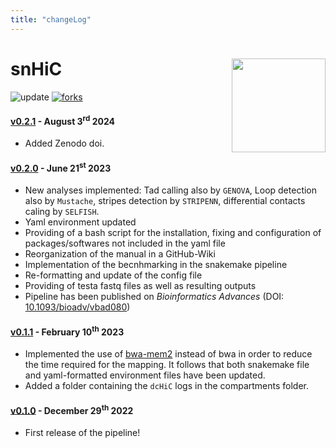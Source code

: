 ```yaml
---
title: "changeLog"
---
```


# snHiC [<img src="https://raw.githubusercontent.com/sebastian-gregoricchio/snHiC/main/resources/snHiC_logo.svg" align="right" height = 150/>](https://sebastian-gregoricchio.github.io/snHiC)
![update](https://badges.pufler.dev/updated/sebastian-gregoricchio/snHiC)
[![forks](https://img.shields.io/github/forks/sebastian-gregoricchio/snHiC?style=social)](https://github.com/sebastian-gregoricchio/snHiC/fork)


#### [v0.2.1](https://github.com/sebastian-gregoricchio/snHiC/releases/tag/0.2.1) - August 3<sup>rd</sup> 2024
* Added Zenodo doi.


#### [v0.2.0](https://github.com/sebastian-gregoricchio/snHiC/releases/tag/0.2.0) - June 21<sup>st</sup> 2023
* New analyses implemented: Tad calling also by `GENOVA`, Loop detection also by `Mustache`, stripes detection by `STRIPENN`, differential contacts caling by `SELFISH`.
* Yaml environment updated
* Providing of a bash script for the installation, fixing and configuration of packages/softwares not included in the yaml file
* Reorganization of the manual in a GitHub-Wiki
* Implementation of the becnhmarking in the snakemake pipeline
* Re-formatting and update of the config file
* Providing of testa fastq files as well as resulting outputs
* Pipeline has been published on *Bioinformatics Advances* (DOI: <a href="https://doi.org/10.1093/bioadv/vbad080">10.1093/bioadv/vbad080</a>)


#### [v0.1.1](https://github.com/sebastian-gregoricchio/snHiC/releases/tag/0.1.1) - February 10<sup>th</sup> 2023
* Implemented the use of [bwa-mem2](https://ieeexplore.ieee.org/document/8820962) instead of bwa in order to reduce the time required for the mapping. It follows that both snakemake file and yaml-formatted environment files have been updated.
* Added a folder containing the `dcHiC` logs in the compartments folder.


#### [v0.1.0](https://github.com/sebastian-gregoricchio/snHiC/releases/tag/0.1.0) - December 29<sup>th</sup> 2022
* First release of the pipeline!
